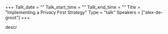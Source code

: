 +++
Talk_date = ""
Talk_start_time = ""
Talk_end_time = ""
Title = "Implementing a Privacy First Strategy"
Type = "talk"
Speakers = ["alex-de-groot"]
+++

descr
